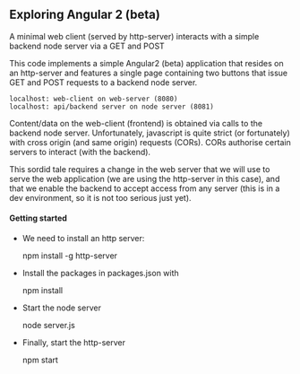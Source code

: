 ## Exploring Angular 2 (beta)
A minimal web client (served by http-server) interacts with a simple backend node server via a GET and POST

This code implements a simple Angular2 (beta) application that resides on an
http-server and features a single page containing two buttons that issue
GET and POST requests to a backend node server.

    localhost: web-client on web-server (8080)
    localhost: api/backend server on node server (8081)

Content/data on the web-client (frontend) is obtained
via calls to the backend node server. Unfortunately, javascript
is quite strict (or fortunately) with cross origin (and same origin)
requests (CORs). CORs authorise certain servers to interact (with the backend).

This sordid tale requires a change in the web server that we
will use to serve the web application (we are using the
http-server in this case), and that
we enable the backend to accept access from any server
(this is in a dev environment, so it is not too serious just yet).

#### Getting started 

* We need to install an http server:

    npm install -g http-server

* Install the packages in packages.json with

    npm install

* Start the node server

    node server.js

* Finally, start the http-server

    npm start

